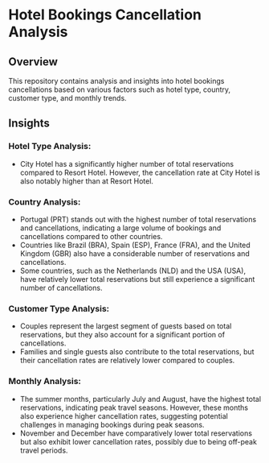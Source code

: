 # Hotel Bookings Cancellation Analysis

## Overview

This repository contains analysis and insights into hotel bookings cancellations based on various factors such as hotel type, country, customer type, and monthly trends.

## Insights

### Hotel Type Analysis:

- City Hotel has a significantly higher number of total reservations compared to Resort Hotel. However, the cancellation rate at City Hotel is also notably higher than at Resort Hotel.

### Country Analysis:

- Portugal (PRT) stands out with the highest number of total reservations and cancellations, indicating a large volume of bookings and cancellations compared to other countries.
- Countries like Brazil (BRA), Spain (ESP), France (FRA), and the United Kingdom (GBR) also have a considerable number of reservations and cancellations.
- Some countries, such as the Netherlands (NLD) and the USA (USA), have relatively lower total reservations but still experience a significant number of cancellations.

### Customer Type Analysis:

- Couples represent the largest segment of guests based on total reservations, but they also account for a significant portion of cancellations.
- Families and single guests also contribute to the total reservations, but their cancellation rates are relatively lower compared to couples.

### Monthly Analysis:

- The summer months, particularly July and August, have the highest total reservations, indicating peak travel seasons. However, these months also experience higher cancellation rates, suggesting potential challenges in managing bookings during peak seasons.
- November and December have comparatively lower total reservations but also exhibit lower cancellation rates, possibly due to being off-peak travel periods.
